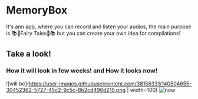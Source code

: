 # MemoryBox
It's ann app, where you can record and listen your audios, the main purpose is 📚🧞Fairy Tales🧞📚
but you can create your own idea for compilations!

## Take a look!

### How it will look in few weeks!   and   How it looks now!
![will be](https://user-images.githubusercontent.com/38156331/140504655-30452362-5727-45c2-9c5c-8b2cd496d210.png | width=100)
![now](https://user-images.githubusercontent.com/38156331/140504670-f82fe93f-7330-490d-b676-cf0eeb547ca0.png)
